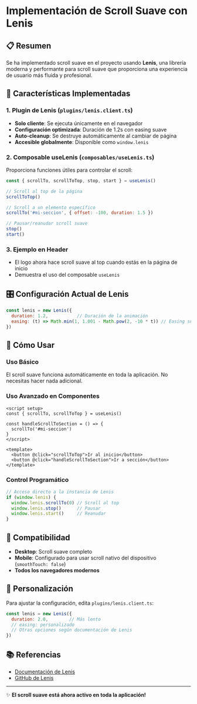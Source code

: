# Implementación de Scroll Suave con Lenis

## 📋 Resumen

Se ha implementado scroll suave en el proyecto usando **Lenis**, una librería moderna y performante para scroll suave que proporciona una experiencia de usuario más fluida y profesional.

## 🚀 Características Implementadas

### 1. Plugin de Lenis (`plugins/lenis.client.ts`)
- **Solo cliente**: Se ejecuta únicamente en el navegador
- **Configuración optimizada**: Duración de 1.2s con easing suave
- **Auto-cleanup**: Se destruye automáticamente al cambiar de página
- **Accesible globalmente**: Disponible como `window.lenis`

### 2. Composable useLenis (`composables/useLenis.ts`)
Proporciona funciones útiles para controlar el scroll:

```javascript
const { scrollTo, scrollToTop, stop, start } = useLenis()

// Scroll al top de la página
scrollToTop()

// Scroll a un elemento específico
scrollTo('#mi-seccion', { offset: -100, duration: 1.5 })

// Pausar/reanudar scroll suave
stop()
start()
```

### 3. Ejemplo en Header
- El logo ahora hace scroll suave al top cuando estás en la página de inicio
- Demuestra el uso del composable `useLenis`

## 🎛️ Configuración Actual de Lenis

```javascript
const lenis = new Lenis({
  duration: 1.2,           // Duración de la animación
  easing: (t) => Math.min(1, 1.001 - Math.pow(2, -10 * t)) // Easing suave
})
```

## 🔧 Cómo Usar

### Uso Básico
El scroll suave funciona automáticamente en toda la aplicación. No necesitas hacer nada adicional.

### Uso Avanzado en Componentes
```vue
<script setup>
const { scrollTo, scrollToTop } = useLenis()

const handleScrollToSection = () => {
  scrollTo('#mi-seccion')
}
</script>

<template>
  <button @click="scrollToTop">Ir al inicio</button>
  <button @click="handleScrollToSection">Ir a sección</button>
</template>
```

### Control Programático
```javascript
// Acceso directo a la instancia de Lenis
if (window.lenis) {
  window.lenis.scrollTo(0) // Scroll al top
  window.lenis.stop()      // Pausar
  window.lenis.start()     // Reanudar
}
```

## 📱 Compatibilidad

- **Desktop**: Scroll suave completo
- **Mobile**: Configurado para usar scroll nativo del dispositivo (`smoothTouch: false`)
- **Todos los navegadores modernos**

## 🎨 Personalización

Para ajustar la configuración, edita `plugins/lenis.client.ts`:

```javascript
const lenis = new Lenis({
  duration: 2.0,        // Más lento
  // easing: personalizado
  // Otras opciones según documentación de Lenis
})
```

## 📚 Referencias

- [Documentación de Lenis](https://lenis.studiofreight.com/)
- [GitHub de Lenis](https://github.com/studio-freight/lenis)

---

✨ **El scroll suave está ahora activo en toda la aplicación!**
